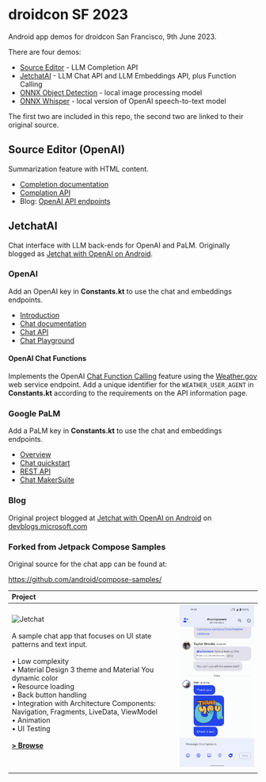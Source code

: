 # droidcon SF 2023

Android app demos for droidcon San Francisco, 9th June 2023.

There are four demos:

- [Source Editor](SourceEditor/) - LLM Completion API
- [JetchatAI](Jetchat/) - LLM Chat API and LLM Embeddings API, plus Function Calling
- [ONNX Object Detection](ObjectDetection-ONNX/) - local image processing model
- [ONNX Whisper](Whisper-ONNX/) - local version of OpenAI speech-to-text model

The first two are included in this repo, the second two are linked to their original source.

## Source Editor (OpenAI)

Summarization feature with HTML content.

- [Completion documentation](https://platform.openai.com/docs/api-reference/completions)
- [Complation API](https://platform.openai.com/docs/api-reference/completions/create)
- Blog: [OpenAI API endpoints](https://devblogs.microsoft.com/surface-duo/android-openai-chatgpt-3/)

## JetchatAI

Chat interface with LLM back-ends for OpenAI and PaLM. Originally blogged as [Jetchat with OpenAI on Android](https://devblogs.microsoft.com/surface-duo/android-openai-chatgpt-5/).

### OpenAI

Add an OpenAI key in **Constants.kt** to use the chat and embeddings endpoints.

- [Introduction](https://platform.openai.com/docs/introduction)
- [Chat documentation](https://platform.openai.com/docs/guides/chat)
- [Chat API](https://platform.openai.com/docs/api-reference/chat)
- [Chat Playground](https://platform.openai.com/playground?mode=chat)

#### OpenAI Chat Functions

Implements the OpenAI [Chat Function Calling](https://platform.openai.com/docs/guides/gpt/function-calling)
feature using the [Weather.gov](https://www.weather.gov/documentation/services-web-api)
web service endpoint. Add a unique identifier for the `WEATHER_USER_AGENT` in **Constants.kt**
according to the requirements on the API information page.

### Google PaLM

Add a PaLM key in **Constants.kt** to use the chat and embeddings endpoints.

- [Overview](https://developers.generativeai.google/guide/palm_api_overview)
- [Chat quickstart](https://developers.generativeai.google/tutorials/chat_android_quickstart)
- [REST API](https://developers.generativeai.google/api/rest/generativelanguage)
- [Chat MakerSuite](https://makersuite.google.com/app/prompts/new_multiturn)

### Blog

Original project blogged at [Jetchat with OpenAI on Android](https://devblogs.microsoft.com/surface-duo/android-openai-chatgpt-5/) on [devblogs.microsoft.com](https://devblogs.microsoft.com/surface-duo/)

### Forked from Jetpack Compose Samples

Original source for the chat app can be found at:

https://github.com/android/compose-samples/

| Project | |
|:-----|---------|
|  <img src="https://github.com/android/compose-samples/raw/main/readme/jetchat.png" alt="Jetchat" width="240"></img> <br><br>A sample chat app that focuses on UI state patterns and text input.<br><br>• Low complexity<br>• Material Design 3 theme and Material You dynamic color<br>• Resource loading<br>• Back button handling<br>• Integration with Architecture Components: Navigation, Fragments, LiveData, ViewModel<br>• Animation<br>• UI Testing<br><br>**[> Browse](https://github.com/android/compose-samples/raw/main/Jetchat/)** <br><br> | <img src="https://github.com/android/compose-samples/raw/main/readme/screenshots/Jetchat.png" width="320" alt="Jetchat sample demo">|
|  |  |

